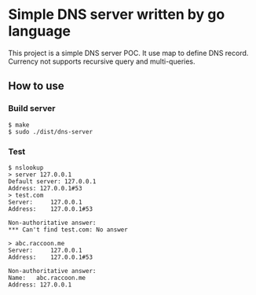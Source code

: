 # Simple DNS server written by go language

This project is a simple DNS server POC. It use map to define DNS record.
Currency not supports recursive query and multi-queries.

## How to use

### Build server
```
$ make
$ sudo ./dist/dns-server
```

### Test

```
$ nslookup
> server 127.0.0.1
Default server: 127.0.0.1
Address: 127.0.0.1#53
> test.com
Server:		127.0.0.1
Address:	127.0.0.1#53

Non-authoritative answer:
*** Can't find test.com: No answer

> abc.raccoon.me
Server:		127.0.0.1
Address:	127.0.0.1#53

Non-authoritative answer:
Name:	abc.raccoon.me
Address: 127.0.0.1
```

